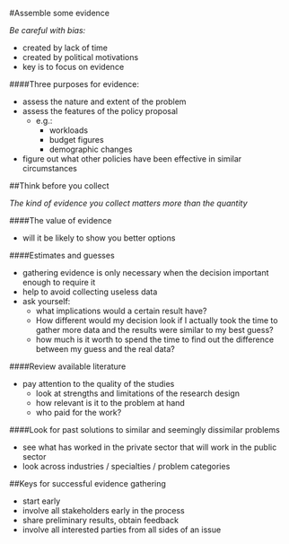 #Assemble some evidence

*Be careful with bias:*
 - created by lack of time
 - created by political motivations
 - key is to focus on evidence

####Three purposes for evidence:
 - assess the nature and extent of the problem
 - assess the features of the policy proposal
    - e.g.:
      - workloads
      - budget figures
      - demographic changes
 - figure out what other policies have been effective in similar circumstances

##Think before you collect

*The kind of evidence you collect matters more than the quantity*

####The value of evidence
 - will it be likely to show you better options

####Estimates and guesses
 - gathering evidence is only necessary when the decision important enough to require it
 - help to avoid collecting useless data
 - ask yourself:
    - what implications would a certain result have?
    - How different would my decision look if I actually took
      the time to gather more data and the results were similar to my best guess?
    - how much is it worth to spend the time to find out the difference between
      my guess and the real data?

####Review available literature
 - pay attention to the quality of the studies
   - look at strengths and limitations of the research design
   - how relevant is it to the problem at hand
   - who paid for the work?

####Look for past solutions to similar and seemingly dissimilar problems
 - see what has worked in the private sector that will work in the public sector
 - look across industries / specialties / problem categories

##Keys for successful evidence gathering
 - start early
 - involve all stakeholders early in the process
 - share preliminary results, obtain feedback
 - involve all interested parties from all sides of an issue
